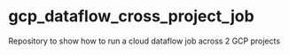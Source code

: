 # gcp_dataflow_cross_project_job
Repository to show how to run a cloud dataflow job across 2 GCP projects
